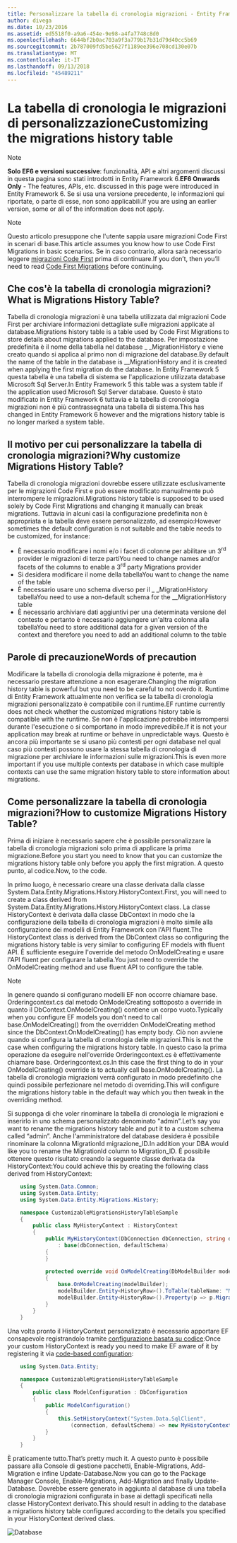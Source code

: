 ```yaml
---
title: Personalizzare la tabella di cronologia migrazioni - Entity Framework 6
author: divega
ms.date: 10/23/2016
ms.assetid: ed5518f0-a9a6-454e-9e98-a4fa7748c8d0
ms.openlocfilehash: 6644bf2b0ac703a9f3a779b17b31d79d40cc5b69
ms.sourcegitcommit: 2b787009fd5be5627f1189ee396e708cd130e07b
ms.translationtype: MT
ms.contentlocale: it-IT
ms.lasthandoff: 09/13/2018
ms.locfileid: "45489211"
---
```

# <a name="customizing-the-migrations-history-table"></a><span data-ttu-id="f8a7b-102">La tabella di cronologia le migrazioni di personalizzazione</span><span class="sxs-lookup"><span data-stu-id="f8a7b-102">Customizing the migrations history table</span></span>
> [!NOTE]
> <span data-ttu-id="f8a7b-103">**Solo EF6 e versioni successive**: funzionalità, API e altri argomenti discussi in questa pagina sono stati introdotti in Entity Framework 6.</span><span class="sxs-lookup"><span data-stu-id="f8a7b-103">**EF6 Onwards Only** - The features, APIs, etc. discussed in this page were introduced in Entity Framework 6.</span></span> <span data-ttu-id="f8a7b-104">Se si usa una versione precedente, le informazioni qui riportate, o parte di esse, non sono applicabili.</span><span class="sxs-lookup"><span data-stu-id="f8a7b-104">If you are using an earlier version, some or all of the information does not apply.</span></span>

> [!NOTE]
> <span data-ttu-id="f8a7b-105">Questo articolo presuppone che l'utente sappia usare migrazioni Code First in scenari di base.</span><span class="sxs-lookup"><span data-stu-id="f8a7b-105">This article assumes you know how to use Code First Migrations in basic scenarios.</span></span> <span data-ttu-id="f8a7b-106">Se in caso contrario, allora sarà necessario leggere [migrazioni Code First](~/ef6/modeling/code-first/migrations/index.md) prima di continuare.</span><span class="sxs-lookup"><span data-stu-id="f8a7b-106">If you don’t, then you’ll need to read [Code First Migrations](~/ef6/modeling/code-first/migrations/index.md) before continuing.</span></span>

## <a name="what-is-migrations-history-table"></a><span data-ttu-id="f8a7b-107">Che cos'è la tabella di cronologia migrazioni?</span><span class="sxs-lookup"><span data-stu-id="f8a7b-107">What is Migrations History Table?</span></span>

<span data-ttu-id="f8a7b-108">Tabella di cronologia migrazioni è una tabella utilizzata dal migrazioni Code First per archiviare informazioni dettagliate sulle migrazioni applicate al database.</span><span class="sxs-lookup"><span data-stu-id="f8a7b-108">Migrations history table is a table used by Code First Migrations to store details about migrations applied to the database.</span></span> <span data-ttu-id="f8a7b-109">Per impostazione predefinita è il nome della tabella nel database \_ \_MigrationHistory e viene creato quando si applica al primo non di migrazione del database.</span><span class="sxs-lookup"><span data-stu-id="f8a7b-109">By default the name of the table in the database is \_\_MigrationHistory and it is created when applying the first migration do the database.</span></span> <span data-ttu-id="f8a7b-110">In Entity Framework 5 questa tabella è una tabella di sistema se l'applicazione utilizzata database Microsoft Sql Server.</span><span class="sxs-lookup"><span data-stu-id="f8a7b-110">In Entity Framework 5 this table was a system table if the application used Microsoft Sql Server database.</span></span> <span data-ttu-id="f8a7b-111">Questo è stato modificato in Entity Framework 6 tuttavia e la tabella di cronologia migrazioni non è più contrassegnata una tabella di sistema.</span><span class="sxs-lookup"><span data-stu-id="f8a7b-111">This has changed in Entity Framework 6 however and the migrations history table is no longer marked a system table.</span></span>

## <a name="why-customize-migrations-history-table"></a><span data-ttu-id="f8a7b-112">Il motivo per cui personalizzare la tabella di cronologia migrazioni?</span><span class="sxs-lookup"><span data-stu-id="f8a7b-112">Why customize Migrations History Table?</span></span>

<span data-ttu-id="f8a7b-113">Tabella di cronologia migrazioni dovrebbe essere utilizzate esclusivamente per le migrazioni Code First e può essere modificato manualmente può interrompere le migrazioni.</span><span class="sxs-lookup"><span data-stu-id="f8a7b-113">Migrations history table is supposed to be used solely by Code First Migrations and changing it manually can break migrations.</span></span> <span data-ttu-id="f8a7b-114">Tuttavia in alcuni casi la configurazione predefinita non è appropriata e la tabella deve essere personalizzato, ad esempio:</span><span class="sxs-lookup"><span data-stu-id="f8a7b-114">However sometimes the default configuration is not suitable and the table needs to be customized, for instance:</span></span>

-   <span data-ttu-id="f8a7b-115">È necessario modificare i nomi e/o i facet di colonne per abilitare un 3<sup>rd</sup> provider le migrazioni di terze parti</span><span class="sxs-lookup"><span data-stu-id="f8a7b-115">You need to change names and/or facets of the columns to enable a 3<sup>rd</sup> party Migrations provider</span></span>
-   <span data-ttu-id="f8a7b-116">Si desidera modificare il nome della tabella</span><span class="sxs-lookup"><span data-stu-id="f8a7b-116">You want to change the name of the table</span></span>
-   <span data-ttu-id="f8a7b-117">È necessario usare uno schema diverso per il \_ \_MigrationHistory tabella</span><span class="sxs-lookup"><span data-stu-id="f8a7b-117">You need to use a non-default schema for the \_\_MigrationHistory table</span></span>
-   <span data-ttu-id="f8a7b-118">È necessario archiviare dati aggiuntivi per una determinata versione del contesto e pertanto è necessario aggiungere un'altra colonna alla tabella</span><span class="sxs-lookup"><span data-stu-id="f8a7b-118">You need to store additional data for a given version of the context and therefore you need to add an additional column to the table</span></span>

## <a name="words-of-precaution"></a><span data-ttu-id="f8a7b-119">Parole di precauzione</span><span class="sxs-lookup"><span data-stu-id="f8a7b-119">Words of precaution</span></span>

<span data-ttu-id="f8a7b-120">Modificare la tabella di cronologia della migrazione è potente, ma è necessario prestare attenzione a non esagerare.</span><span class="sxs-lookup"><span data-stu-id="f8a7b-120">Changing the migration history table is powerful but you need to be careful to not overdo it.</span></span> <span data-ttu-id="f8a7b-121">Runtime di Entity Framework attualmente non verifica se la tabella di cronologia migrazioni personalizzato è compatibile con il runtime.</span><span class="sxs-lookup"><span data-stu-id="f8a7b-121">EF runtime currently does not check whether the customized migrations history table is compatible with the runtime.</span></span> <span data-ttu-id="f8a7b-122">Se non è l'applicazione potrebbe interrompersi durante l'esecuzione o si comportano in modo imprevedibile.</span><span class="sxs-lookup"><span data-stu-id="f8a7b-122">If it is not your application may break at runtime or behave in unpredictable ways.</span></span> <span data-ttu-id="f8a7b-123">Questo è ancora più importante se si usano più contesti per ogni database nel qual caso più contesti possono usare la stessa tabella di cronologia di migrazione per archiviare le informazioni sulle migrazioni.</span><span class="sxs-lookup"><span data-stu-id="f8a7b-123">This is even more important if you use multiple contexts per database in which case multiple contexts can use the same migration history table to store information about migrations.</span></span>

## <a name="how-to-customize-migrations-history-table"></a><span data-ttu-id="f8a7b-124">Come personalizzare la tabella di cronologia migrazioni?</span><span class="sxs-lookup"><span data-stu-id="f8a7b-124">How to customize Migrations History Table?</span></span>

<span data-ttu-id="f8a7b-125">Prima di iniziare è necessario sapere che è possibile personalizzare la tabella di cronologia migrazioni solo prima di applicare la prima migrazione.</span><span class="sxs-lookup"><span data-stu-id="f8a7b-125">Before you start you need to know that you can customize the migrations history table only before you apply the first migration.</span></span> <span data-ttu-id="f8a7b-126">A questo punto, al codice.</span><span class="sxs-lookup"><span data-stu-id="f8a7b-126">Now, to the code.</span></span>

<span data-ttu-id="f8a7b-127">In primo luogo, è necessario creare una classe derivata dalla classe System.Data.Entity.Migrations.History.HistoryContext.</span><span class="sxs-lookup"><span data-stu-id="f8a7b-127">First, you will need to create a class derived from System.Data.Entity.Migrations.History.HistoryContext class.</span></span> <span data-ttu-id="f8a7b-128">La classe HistoryContext è derivata dalla classe DbContext in modo che la configurazione della tabella di cronologia migrazioni è molto simile alla configurazione dei modelli di Entity Framework con l'API fluent.</span><span class="sxs-lookup"><span data-stu-id="f8a7b-128">The HistoryContext class is derived from the DbContext class so configuring the migrations history table is very similar to configuring EF models with fluent API.</span></span> <span data-ttu-id="f8a7b-129">È sufficiente eseguire l'override del metodo OnModelCreating e usare l'API fluent per configurare la tabella.</span><span class="sxs-lookup"><span data-stu-id="f8a7b-129">You just need to override the OnModelCreating method and use fluent API to configure the table.</span></span>

>[!NOTE]
> <span data-ttu-id="f8a7b-130">In genere quando si configurano modelli EF non occorre chiamare base. Orderingcontext.cs dal metodo OnModelCreating sottoposto a override in quanto il DbContext.OnModelCreating() contiene un corpo vuoto.</span><span class="sxs-lookup"><span data-stu-id="f8a7b-130">Typically when you configure EF models you don’t need to call base.OnModelCreating() from the overridden OnModelCreating method since the DbContext.OnModelCreating() has empty body.</span></span> <span data-ttu-id="f8a7b-131">Ciò non avviene quando si configura la tabella di cronologia delle migrazioni.</span><span class="sxs-lookup"><span data-stu-id="f8a7b-131">This is not the case when configuring the migrations history table.</span></span> <span data-ttu-id="f8a7b-132">In questo caso la prima operazione da eseguire nell'override Orderingcontext.cs è effettivamente chiamare base. Orderingcontext.cs.</span><span class="sxs-lookup"><span data-stu-id="f8a7b-132">In this case the first thing to do in your OnModelCreating() override is to actually call base.OnModelCreating().</span></span> <span data-ttu-id="f8a7b-133">La tabella di cronologia migrazioni verrà configurato in modo predefinito che quindi possibile perfezionare nel metodo di overriding.</span><span class="sxs-lookup"><span data-stu-id="f8a7b-133">This will configure the migrations history table in the default way which you then tweak in the overriding method.</span></span>

<span data-ttu-id="f8a7b-134">Si supponga di che voler rinominare la tabella di cronologia le migrazioni e inserirlo in uno schema personalizzato denominato "admin".</span><span class="sxs-lookup"><span data-stu-id="f8a7b-134">Let’s say you want to rename the migrations history table and put it to a custom schema called “admin”.</span></span> <span data-ttu-id="f8a7b-135">Anche l'amministratore del database desidera è possibile rinominare la colonna MigrationId migrazione\_ID.</span><span class="sxs-lookup"><span data-stu-id="f8a7b-135">In addition your DBA would like you to rename the MigrationId column to Migration\_ID.</span></span>  <span data-ttu-id="f8a7b-136">È possibile ottenere questo risultato creando la seguente classe derivata da HistoryContext:</span><span class="sxs-lookup"><span data-stu-id="f8a7b-136">You could achieve this by creating the following class derived from HistoryContext:</span></span>

``` csharp
    using System.Data.Common;
    using System.Data.Entity;
    using System.Data.Entity.Migrations.History;

    namespace CustomizableMigrationsHistoryTableSample
    {
        public class MyHistoryContext : HistoryContext
        {
            public MyHistoryContext(DbConnection dbConnection, string defaultSchema)
                : base(dbConnection, defaultSchema)
            {
            }

            protected override void OnModelCreating(DbModelBuilder modelBuilder)
            {
                base.OnModelCreating(modelBuilder);
                modelBuilder.Entity<HistoryRow>().ToTable(tableName: "MigrationHistory", schemaName: "admin");
                modelBuilder.Entity<HistoryRow>().Property(p => p.MigrationId).HasColumnName("Migration_ID");
            }
        }
    }
```

<span data-ttu-id="f8a7b-137">Una volta pronto il HistoryContext personalizzato è necessario apportare EF consapevole registrandolo tramite [configurazione basata su codice](http://msdn.com/data/jj680699):</span><span class="sxs-lookup"><span data-stu-id="f8a7b-137">Once your custom HistoryContext is ready you need to make EF aware of it by registering it via [code-based configuration](http://msdn.com/data/jj680699):</span></span>

``` csharp
    using System.Data.Entity;

    namespace CustomizableMigrationsHistoryTableSample
    {
        public class ModelConfiguration : DbConfiguration
        {
            public ModelConfiguration()
            {
                this.SetHistoryContext("System.Data.SqlClient",
                    (connection, defaultSchema) => new MyHistoryContext(connection, defaultSchema));
            }
        }
    }
```

<span data-ttu-id="f8a7b-138">È praticamente tutto.</span><span class="sxs-lookup"><span data-stu-id="f8a7b-138">That’s pretty much it.</span></span> <span data-ttu-id="f8a7b-139">A questo punto è possibile passare alla Console di gestione pacchetti, Enable-Migrations, Add-Migration e infine Update-Database.</span><span class="sxs-lookup"><span data-stu-id="f8a7b-139">Now you can go to the Package Manager Console, Enable-Migrations, Add-Migration and finally Update-Database.</span></span> <span data-ttu-id="f8a7b-140">Dovrebbe essere generato in aggiunta al database di una tabella di cronologia migrazioni configurata in base ai dettagli specificati nella classe HistoryContext derivato.</span><span class="sxs-lookup"><span data-stu-id="f8a7b-140">This should result in adding to the database a migrations history table configured according to the details you specified in your HistoryContext derived class.</span></span>

![Database](~/ef6/media/database.png)
